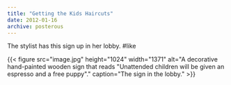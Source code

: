 ```yaml
---
title: "Getting the Kids Haircuts"
date: 2012-01-16
archive: posterous
---
```


The stylist has this sign up in her lobby. #like

{{< figure 
	src="image.jpg" 
	height="1024" 
	width="1371" 
	alt="A decorative hand-painted wooden sign that reads \"Unattended children will be given an espresso and a free puppy\"." 
	caption="The sign in the lobby." >}}
